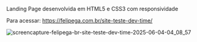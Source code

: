 Landing Page desenvolvida em HTML5 e CSS3 com responsividade

Para acessar: https://felipega.com.br/site-teste-dev-time/

![screencapture-felipega-br-site-teste-dev-time-2025-06-04-04_08_57](https://github.com/user-attachments/assets/df2e804d-f7ab-4755-98a8-24fb538b88bb)
